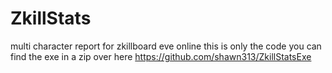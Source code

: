 # ZkillStats
multi character report for zkillboard eve online
this is only the code you can find the exe in a zip over here https://github.com/shawn313/ZkillStatsExe 
